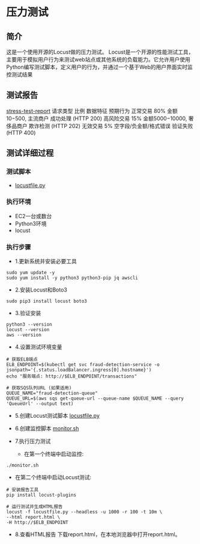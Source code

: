 # 压力测试
## 简介
这是一个使用开源的Locust做的压力测试。 Locust是一个开源的性能测试工具，主要用于模拟用户行为来测试web站点或其他系统的负载能力‌。它允许用户使用Python编写测试脚本，定义用户的行为，并通过一个基于Web的用户界面实时监控测试结果‌
## 测试报告
[stress-test-report](https://ijerrychen.github.io/real-time-fraud-detection/stress-test-report.html)
请求类型​	​比例​	​数据特征​	​预期行为​
正常交易	80%	金额10−500, 主流商户	成功处理 (HTTP 200)
高风险交易	15%	金额5000−10000, 奢侈品商户	欺诈检测 (HTTP 202)
无效交易	5%	空字段/负金额/格式错误	验证失败 (HTTP 400)
## 测试详细过程
### 测试脚本
- [locustfile.py](locustfile.py)
### 执行环境
- EC2一台或数台
- Python3环境
- locust
### 执行步骤
- 1.更新系统并安装必要工具
```
sudo yum update -y
sudo yum install -y python3 python3-pip jq awscli
```

- 2.安装Locust和Boto3
```
sudo pip3 install locust boto3
```

- 3.验证安装
```
python3 --version
locust --version
aws --version
```

- 4.设置测试环境变量
```
# 获取ELB端点
ELB_ENDPOINT=$(kubectl get svc fraud-detection-service -o jsonpath='{.status.loadBalancer.ingress[0].hostname}')
echo "服务端点: http://$ELB_ENDPOINT/transactions"

# 获取SQS队列URL (如果适用)
QUEUE_NAME="fraud-detection-queue"
QUEUE_URL=$(aws sqs get-queue-url --queue-name $QUEUE_NAME --query 'QueueUrl' --output text)
```

- 5.创建Locust测试脚本
[locustfile.py](locustfile.py)

- 6.创建监控脚本
[monitor.sh](monitor.sh)
- 7.执行压力测试
  - 在第一个终端中启动监控:
```
./monitor.sh
```
  - 在第二个终端中启动Locust测试:
```
# 安装报告工具
pip install locust-plugins

# 运行测试并生成HTML报告
locust -f locustfile.py --headless -u 1000 -r 100 -t 10m \
--html report.html \
-H http://$ELB_ENDPOINT
```
- 8.查看HTML报告
下载report.html，在本地浏览器中打开report.html。